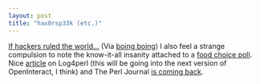 ```yaml
---
layout: post
title: "hax0rsp33k (etc.)"
---
```




<a href="http://www.securitydatabase.net/forum/viewtopic.php?t=4802">If hackers ruled the world...</a> (Via <a href="http://boingboing.net/">boing boing</a>) I also feel a strange compulsion to note the know-it-all insanity attached to a <a href="http://slashdot.org/pollBooth.pl?qid=849;aid=-1">food choice poll</a>. Nice <a href="http://www.perl.com/pub/a/2002/09/11/log4perl.html">article</a> on Log4perl (this will be going into the next version of OpenInteract, I think) and The Perl Journal <a href="http://use.perl.org/article.pl?sid=02/09/12/026254;mode=nested;tid=9">is coming back</a>.


